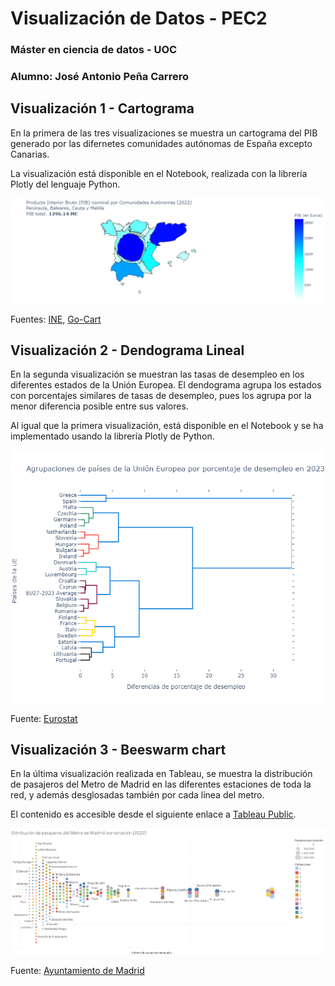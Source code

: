 # Visualización de Datos - PEC2
### Máster en ciencia de datos - UOC
### Alumno: José Antonio Peña Carrero

## Visualización 1 - Cartograma

En la primera de las tres visualizaciones se muestra un cartograma del PIB generado por las difernetes comunidades autónomas de España excepto Canarias.

La visualización está disponible en el Notebook, realizada con la librería Plotly del lenguaje Python.

![Cartograma](img/vdatos_pec2_v1.png)

Fuentes: [INE](https://www.ine.es/dyngs/INEbase/es/operacion.htm?c=Estadistica_C&cid=1254736167628&menu=resultados&idp=1254735576581), [Go-Cart](https://go-cart.io/cart/6vd6kp7psf5siatewp42meli3ehmcc2e)

## Visualización 2 - Dendograma Lineal

En la segunda visualización se muestran las tasas de desempleo en los diferentes estados de la Unión Europea.
El dendograma agrupa los estados con porcentajes similares de tasas de desempleo, pues los agrupa por la menor diferencia posible entre sus valores.

Al igual que la primera visualización, está disponible en el Notebook y se ha implementado usando la librería Plotly de Python.

![Dendograma](img/vdatos_pec2_v2.png)

Fuente: [Eurostat](https://ec.europa.eu/eurostat/databrowser/view/UNE_RT_M__custom_10981417/default/table?lang=en)

## Visualización 3 - Beeswarm chart

En la última visualización realizada en Tableau, se muestra la distribución de pasajeros del Metro de Madrid en las diferentes estaciones de toda la red, y además desglosadas también por cada línea del metro.

El contenido es accesible desde el siguiente enlace a [Tableau Public](https://public.tableau.com/views/DistribucinmensualdepasajerosenelMetrodeMadridmedia2022/Hoja1?:language=es-ES&:sid=&:display_count=n&:origin=viz_share_link).

![Beeswarm Chart](img/vdatos_pec2_v3.png)

Fuente: [Ayuntamiento de Madrid](https://www.madrid.es/portales/munimadrid/es/Inicio/El-Ayuntamiento/Estadistica/Areas-de-informacion-estadistica/Trafico-transportes-y-comunicaciones/Transportes/E-M-T-y-Metro-de-Madrid/?vgnextfmt=default&vgnextoid=0c9ef2cb6e5d9210VgnVCM1000000b205a0aRCRD&vgnextchannel=4b49f9b50632a210VgnVCM1000000b205a0aRCRD)
